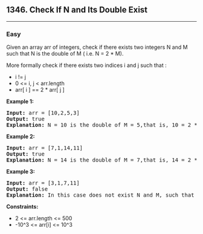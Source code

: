 <h2>1346. Check If N and Its Double Exist</h2><hr>
<h3>Easy</h3>
<div>
<p>Given an array arr of integers, check if there exists two integers N and M such that N is the double of M ( i.e. N = 2 * M).

More formally check if there exists two indices i and j such that :

<ul>
<li>i != j</li>
<li>0 <= i, j < arr.length</li>
<li>arr[ i ] == 2 * arr[ j ]</li>
</ul>

</p>

<p><b>Example 1: </b></p>

<pre><strong>Input:</strong> arr = [10,2,5,3]
<strong>Output:</strong> true
<strong>Explanation:</strong> N = 10 is the double of M = 5,that is, 10 = 2 * 5.
</pre>

<p><b>Example 2: </b></p>

<pre><strong>Input:</strong> arr = [7,1,14,11]
<strong>Output:</strong> true
<strong>Explanation:</strong> N = 14 is the double of M = 7,that is, 14 = 2 * 7.
</pre>

<p><b>Example 3: </b></p>

<pre><strong>Input:</strong> arr = [3,1,7,11]
<strong>Output:</strong> false
<strong>Explanation:</strong> In this case does not exist N and M, such that N = 2 * M.
</pre>

<p><b>Constraints:</b></p>
<ul> 
   <li>2 <= arr.length <= 500</li>
   <li>-10^3 <= arr[i] <= 10^3</li>
</ul>
</div>
